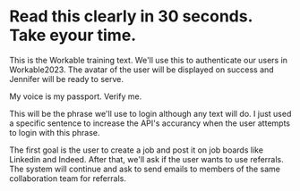 # Read this clearly in 30 seconds. Take eyour time.

This is the Workable training text. We'll use this to authenticate our users in Workable2023. The avatar of the user will be displayed on success and Jennifer will be ready to serve.

My voice is my passport. Verify me.

This will be the phrase we'll use to login although any text will do. I just used a specific sentence to increase the API's accurancy when the user attempts to login with this phrase.

The first goal is the user to create a job and post it on job boards like Linkedin and Indeed. After that, we'll ask if the user wants to use referrals. The system will continue and ask to send emails to members of the same collaboration team for referrals.
